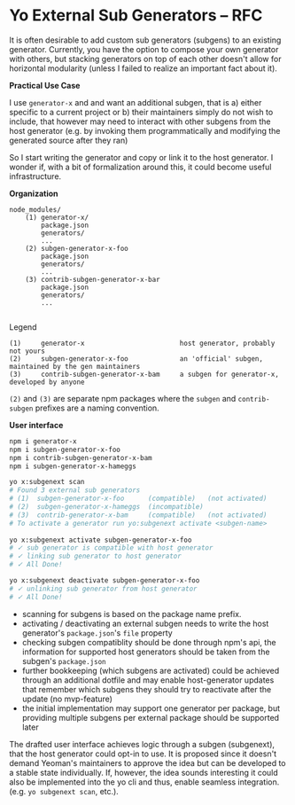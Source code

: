 # Yo External Sub Generators – RFC

It is often desirable to add custom sub generators (subgens) to an existing generator. Currently, you have the option to compose your own generator with others, but stacking generators on top of each other doesn't allow for horizontal modularity (unless I failed to realize an important fact about it).

**Practical Use Case**

I use `generator-x` and and want an additional subgen, that is a) either specific to a current project or b) their maintainers simply do not wish to include, that however may need to interact with other subgens from the host generator (e.g. by invoking them programmatically and modifying the generated source after they ran)

So I start writing the generator and copy or link it to the host generator. I wonder if, with a bit of formalization around this, it could become useful infrastructure.

**Organization**

```
node_modules/
    (1) generator-x/
        package.json
        generators/
        ...
    (2) subgen-generator-x-foo
        package.json
        generators/
        ...
    (3) contrib-subgen-generator-x-bar
        package.json
        generators/
        ...
    
```

Legend
```
(1)     generator-x                        host generator, probably not yours  
(2)     subgen-generator-x-foo             an 'official' subgen, maintained by the gen maintainers  
(3)     contrib-subgen-generator-x-bam     a subgen for generator-x, developed by anyone
```

`(2)` and `(3)` are separate npm packages where the `subgen` and `contrib-subgen` prefixes are a naming convention.


**User interface**

```sh
npm i generator-x
npm i subgen-generator-x-foo
npm i contrib-subgen-generator-x-bam
npm i subgen-generator-x-hameggs

yo x:subgenext scan
# Found 3 external sub generators
# (1)  subgen-generator-x-foo      (compatible)   (not activated)
# (2)  subgen-generator-x-hameggs  (incompatible)
# (3)  contrib-generator-x-bam     (compatible)   (not activated)
# To activate a generator run yo:subgenext activate <subgen-name>
  
yo x:subgenext activate subgen-generator-x-foo
# ✓ sub generator is compatible with host generator
# ✓ linking sub generator to host generator
# ✓ All Done!

yo x:subgenext deactivate subgen-generator-x-foo
# ✓ unlinking sub generator from host generator
# ✓ All Done!
```

* scanning for subgens is based on the package name prefix.
* activating / deactivating an external subgen needs to write the host generator's `package.json`'s `file` property
* checking subgen compatiblity should be done through npm's api, the information for supported host generators should be taken from the subgen's `package.json`
* further bookkeeping (which subgens are activated) could be achieved through an additional dotfile and may enable host-generator updates that remember which subgens they should try to reactivate after the update (no mvp-feature)
* the initial implementation may support one generator per package, but providing multiple subgens per external package should be supported later

The drafted user interface achieves logic through a subgen (subgenext), that the host generator could opt-in to use. It is proposed since it doesn't demand Yeoman's maintainers to approve the idea but can be developed to a stable state individually. If, however, the idea sounds interesting it could also be implemented into the yo cli and thus, enable seamless integration. (e.g. `yo subgenext scan`, etc.).
